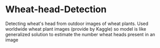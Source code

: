 # Wheat-head-Detection
 Detecting wheat's head from outdoor images of wheat plants. Used worldwide wheat plant images (provide by Kaggle) so model is like generalized solution to estimate the number wheat heads present in an image
 
